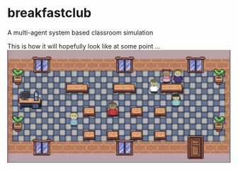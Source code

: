 # breakfastclub
A multi-agent system based classroom simulation

This is how it will hopefully look like at some point ...
![Visual design](images/design.png)
